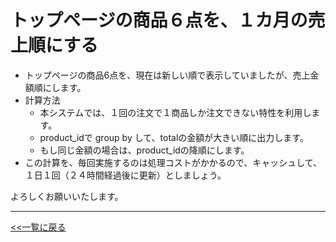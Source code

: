 # トップページの商品６点を、１カ月の売上順にする

- トップページの商品6点を、現在は新しい順で表示していましたが、売上金額順にします。
- 計算方法
  - 本システムでは、１回の注文で１商品しか注文できない特性を利用します。
  - product_idで group by して、totalの金額が大きい順に出力します。
  - もし同じ金額の場合は、product_idの降順にします。
- この計算を、毎回実施するのは処理コストがかかるので、キャッシュして、１日１回（２４時間経過後に更新）としましょう。  

よろしくお願いいたします。

---

[<<一覧に戻る](../../ISSUES.md)
